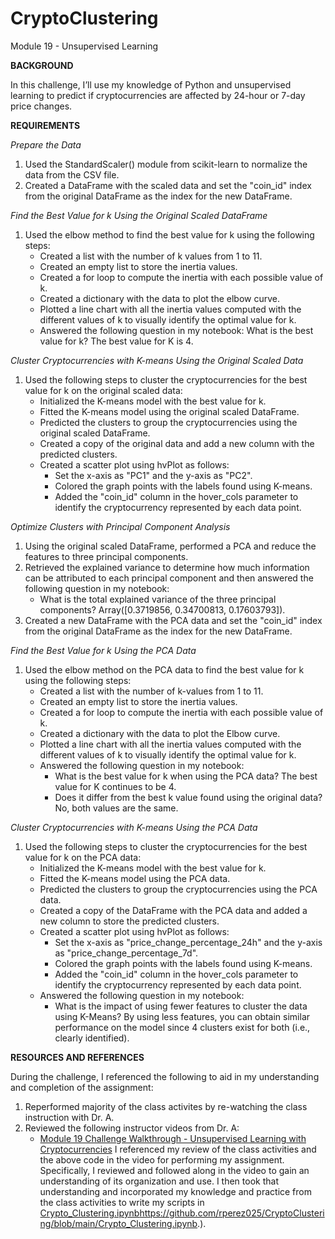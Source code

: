 # CryptoClustering
Module 19 - Unsupervised Learning

**BACKGROUND**

In this challenge, I’ll use my knowledge of Python and unsupervised learning to predict if cryptocurrencies are affected by 24-hour or 7-day price changes.

**REQUIREMENTS**

_Prepare the Data_

1. Used the StandardScaler() module from scikit-learn to normalize the data from the CSV file.
2. Created a DataFrame with the scaled data and set the "coin_id" index from the original DataFrame as the index for the new DataFrame.

_Find the Best Value for k Using the Original Scaled DataFrame_

1. Used the elbow method to find the best value for k using the following steps:
   - Created a list with the number of k values from 1 to 11.
   - Created an empty list to store the inertia values.
   - Created a for loop to compute the inertia with each possible value of k.
   - Created a dictionary with the data to plot the elbow curve.
   - Plotted a line chart with all the inertia values computed with the different values of k to visually identify the optimal value for k.
   - Answered the following question in my notebook: What is the best value for k? The best value for K is 4. 

_Cluster Cryptocurrencies with K-means Using the Original Scaled Data_

1. Used the following steps to cluster the cryptocurrencies for the best value for k on the original scaled data:
   - Initialized the K-means model with the best value for k.
   - Fitted the K-means model using the original scaled DataFrame.
   - Predicted the clusters to group the cryptocurrencies using the original scaled DataFrame.
   - Created a copy of the original data and add a new column with the predicted clusters.
   - Created a scatter plot using hvPlot as follows:
     * Set the x-axis as "PC1" and the y-axis as "PC2".
     * Colored the graph points with the labels found using K-means.
     * Added the "coin_id" column in the hover_cols parameter to identify the cryptocurrency represented by each data point.

_Optimize Clusters with Principal Component Analysis_

1. Using the original scaled DataFrame, performed a PCA and reduce the features to three principal components.
2. Retrieved the explained variance to determine how much information can be attributed to each principal component and then answered the following question in my notebook:
   * What is the total explained variance of the three principal components? Array([0.3719856, 0.34700813, 0.17603793]).
3. Created a new DataFrame with the PCA data and set the "coin_id" index from the original DataFrame as the index for the new DataFrame.

_Find the Best Value for k Using the PCA Data_

1. Used the elbow method on the PCA data to find the best value for k using the following steps:
   - Created a list with the number of k-values from 1 to 11.
   - Created an empty list to store the inertia values.
   - Created a for loop to compute the inertia with each possible value of k.
   - Created a dictionary with the data to plot the Elbow curve.
   - Plotted a line chart with all the inertia values computed with the different values of k to visually identify the optimal value for k.
   - Answered the following question in my notebook:
     * What is the best value for k when using the PCA data? The best value for K continues to be 4.
     * Does it differ from the best k value found using the original data? No, both values are the same.

_Cluster Cryptocurrencies with K-means Using the PCA Data_

1. Used the following steps to cluster the cryptocurrencies for the best value for k on the PCA data:
   - Initialized the K-means model with the best value for k.
   - Fitted the K-means model using the PCA data.
   - Predicted the clusters to group the cryptocurrencies using the PCA data.
   - Created a copy of the DataFrame with the PCA data and added a new column to store the predicted clusters.
   - Created a scatter plot using hvPlot as follows:
     * Set the x-axis as "price_change_percentage_24h" and the y-axis as "price_change_percentage_7d".
     * Colored the graph points with the labels found using K-means.
     * Added the "coin_id" column in the hover_cols parameter to identify the cryptocurrency represented by each data point.
   - Answered the following question in my notebook:
     * What is the impact of using fewer features to cluster the data using K-Means? By using less features, you can obtain similar performance on the model since 4 clusters exist for both (i.e., clearly identified).

**RESOURCES AND REFERENCES**

During the challenge, I referenced the following to aid in my understanding and completion of the assignment:
1. Reperformed majority of the class activites by re-watching the class instruction with Dr. A.
2. Reviewed the following instructor videos from Dr. A:
   - [Module 19 Challenge Walkthrough - Unsupervised Learning with Cryptocurrencies](https://www.youtube.com/watch?v=LNzw3mIwx2A) I referenced my review of the class activities and the above code in the video for performing my assignment. Specifically, I reviewed and followed along in the video to gain an understanding of its organization and use. I then took that understanding and incorporated my knowledge and practice from the class activities to write my scripts in [Crypto_Clustering.ipynb](https://github.com/rperez025/CryptoClustering/blob/main/Crypto_Clustering.ipynb)https://github.com/rperez025/CryptoClustering/blob/main/Crypto_Clustering.ipynb.).
